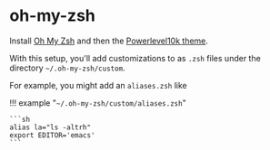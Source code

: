 # oh-my-zsh

Install [Oh My Zsh](https://ohmyz.sh/) and then
the [Powerlevel10k theme](https://github.com/romkatv/powerlevel10k).

With this setup, you'll add customizations to as `.zsh` files
under the directory `~/.oh-my-zsh/custom`.

For example, you might add an `aliases.zsh` like

!!! example "`~/.oh-my-zsh/custom/aliases.zsh`"

    ```sh
    alias la="ls -altrh"
    export EDITOR='emacs'
    ```
